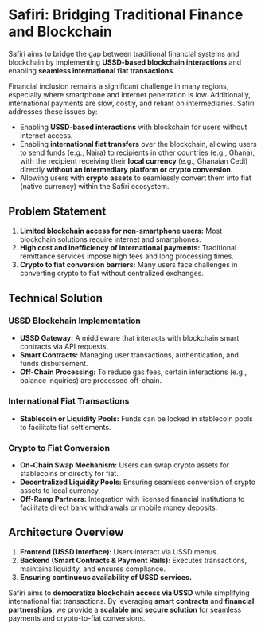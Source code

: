# Safiri: Bridging Traditional Finance and Blockchain

Safiri aims to bridge the gap between traditional financial systems and blockchain by implementing **USSD-based blockchain interactions** and enabling **seamless international fiat transactions**.

Financial inclusion remains a significant challenge in many regions, especially where smartphone and internet penetration is low. Additionally, international payments are slow, costly, and reliant on intermediaries. Safiri addresses these issues by:

- Enabling **USSD-based interactions** with blockchain for users without internet access.
- Enabling **international fiat transfers** over the blockchain, allowing users to send funds (e.g., Naira) to recipients in other countries (e.g., Ghana), with the recipient receiving their **local currency** (e.g., Ghanaian Cedi) directly **without an intermediary platform or crypto conversion**.
- Allowing users with **crypto assets** to seamlessly convert them into fiat (native currency) within the Safiri ecosystem.

## Problem Statement

1. **Limited blockchain access for non-smartphone users:** Most blockchain solutions require internet and smartphones.  
2. **High cost and inefficiency of international payments:** Traditional remittance services impose high fees and long processing times.  
3. **Crypto to fiat conversion barriers:** Many users face challenges in converting crypto to fiat without centralized exchanges.  

## Technical Solution

### USSD Blockchain Implementation

- **USSD Gateway:** A middleware that interacts with blockchain smart contracts via API requests.  
- **Smart Contracts:** Managing user transactions, authentication, and funds disbursement.  
- **Off-Chain Processing:** To reduce gas fees, certain interactions (e.g., balance inquiries) are processed off-chain.  

### International Fiat Transactions

- **Stablecoin or Liquidity Pools:** Funds can be locked in stablecoin pools to facilitate fiat settlements.  

### Crypto to Fiat Conversion

- **On-Chain Swap Mechanism:** Users can swap crypto assets for stablecoins or directly for fiat.  
- **Decentralized Liquidity Pools:** Ensuring seamless conversion of crypto assets to local currency.  
- **Off-Ramp Partners:** Integration with licensed financial institutions to facilitate direct bank withdrawals or mobile money deposits.  

## Architecture Overview

1. **Frontend (USSD Interface):** Users interact via USSD menus.  
2. **Backend (Smart Contracts & Payment Rails):** Executes transactions, maintains liquidity, and ensures compliance.  
3. **Ensuring continuous availability of USSD services.**  

Safiri aims to **democratize blockchain access via USSD** while simplifying international fiat transactions. By leveraging **smart contracts** and **financial partnerships**, we provide a **scalable and secure solution** for seamless payments and crypto-to-fiat conversions.
